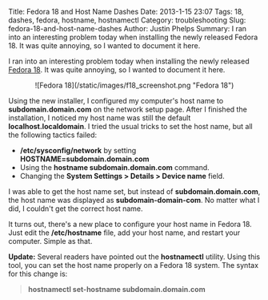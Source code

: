 Title: Fedora 18 and Host Name Dashes
Date: 2013-1-15 23:07
Tags: 18, dashes, fedora, hostname, hostnamectl
Category: troubleshooting
Slug: fedora-18-and-host-name-dashes
Author: Justin Phelps
Summary: I ran into an interesting problem today when installing the newly released Fedora 18. It was quite annoying, so I wanted to document it here.

I ran into an interesting problem today when installing the newly released [Fedora 18](https://fedoraproject.org/). It was quite annoying, so I wanted to document it here.

<center>![Fedora 18](/static/images/f18_screenshot.png "Fedora 18")</center>

Using the new installer, I configured my computer's host name to **subdomain.domain.com** on the network setup page. After I finished the installation, I noticed my host name was still the default **localhost.localdomain**. I tried the usual tricks to set the host name, but all the following tactics failed:

 * **/etc/sysconfig/network** by setting **HOSTNAME=subdomain.domain.com**
 * Using the **hostname subdomain.domain.com** command.
 * Changing the **System Settings > Details > Device name** field.

I was able to get the host name set, but instead of **subdomain.domain.com**, the host name was displayed as **subdomain-domain-com**. No matter what I did, I couldn't get the correct host name.

It turns out, there's a new place to configure your host name in Fedora 18. Just edit the **/etc/hostname** file, add your host name, and restart your computer. Simple as that.

**Update:** Several readers have pointed out the **hostnamectl** utility. Using this tool, you can set the host name properly on a Fedora 18 system. The syntax for this change is:

> **hostnamectl set-hostname subdomain.domain.com**
